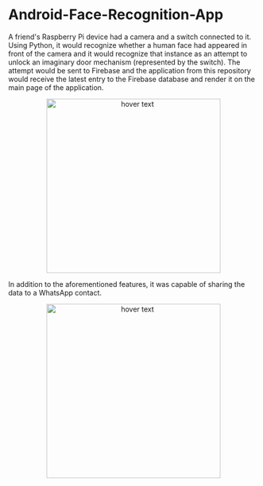 # Android-Face-Recognition-App
A friend's Raspberry Pi device had a camera and a switch connected to it. Using Python, it would recognize whether a human face had appeared in front of the camera and it would recognize that instance as an attempt to unlock an imaginary door mechanism (represented by the switch). The attempt would be sent to Firebase and the application from this repository would receive the latest entry to the Firebase database and render it on the main page of the application. 

<p align="center">
  <img src="https://i.imgur.com/b1bpg0b.jpg" width="350" title="hover text">
</p>

In addition to the aforementioned features, it was capable of sharing the data to a WhatsApp contact.

<p align="center">
  <img src="https://i.imgur.com/FYMf4Dx.jpg" width="350" title="hover text">
</p>
